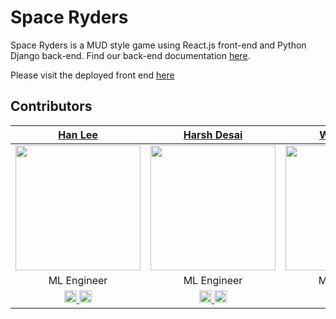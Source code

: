 # Space Ryders

Space Ryders is a MUD style game using React.js front-end and Python Django back-end. Find our back-end documentation [here](https://github.com/Space-Ryders/Space-Ryders-Back-End/blob/master/README.md).

Please visit the deployed front end [here](https://amazing-lewin-56da2a.netlify.com/)


## Contributors

|                                                                                  [Han Lee](https://github.com/leehanchung)                                                                                   |                                                                                    [Harsh Desai](https://github.com/hurshd0)                                                                                     |                                                                                     [Wenjing Liu](https://github.com/Nov05)                                                                                     |                                                                                     [Avraham Jacobsohn](https://github.com/noreallyimfine)                                                                                      |                                                                                       [Elliott Gunn](https://github.com/elliotgunn)                                                                                       |
| :-----------------------------------------------------------------------------------------------------------------------------------------------------------------------------------------------------------------: | :---------------------------------------------------------------------------------------------------------------------------------------------------------------------------------------------------------------: | :--------------------------------------------------------------------------------------------------------------------------------------------------------------------------------------------------------------------: | :-----------------------------------------------------------------------------------------------------------------------------------------------------------------------------------------------------------------: | :------------------------------------------------------------------------------------------------------------------------------------------------------------------------------------------------------------------: |
|                                             [<img src="https://ca.slack-edge.com/T4JUEB3ME-UJ8R7Q6LD-059f533a8d2f-512" width = "200" />](https://github.com/leehanchung)                                             |                                             [<img src="https://ca.slack-edge.com/T4JUEB3ME-UL74YV61J-9197680dcc05-512" width = "200" />](https://github.com/hurshd0)                                             |                                               [<img src="https://ca.slack-edge.com/T4JUEB3ME-UJ7MM6147-da306f44172b-512" width = "200" />](https://github.com/Nov05)                                               |                                             [<img src="https://ca.slack-edge.com/T4JUEB3ME-UJJJCQN4R-3d9845ab1b54-512" width = "200" />](https://github.com/noreallyimfine)                                              |                                                 [<img src="https://ca.slack-edge.com/T4JUEB3ME-UHQERUJDQ-7c73433ff948-512" width = "200" />](https://github.com/elliotgunn)                                                 |
|                                                                                                      ML Engineer                                                                                                      |                                                                                                 ML Engineer                                                                                                 |                                                                                                   ML Engineer                                                                                                    |                                                                                                 ML Engineer                                                                                                  |                                                                                                  ML Engineer                                                                                                  |
| [<img src="https://github.com/favicon.ico" width="20"> ](https://github.com/leehanchung) [ <img src="https://static.licdn.com/sc/h/al2o9zrvru7aqj8e1x2rzsrca" width="20"> ](https://www.linkedin.com/in/hanchunglee/) | [<img src="https://github.com/favicon.ico" width="20"> ](https://github.com/hurshd0) [ <img src="https://static.licdn.com/sc/h/al2o9zrvru7aqj8e1x2rzsrca" width="20"> ](https://www.linkedin.com/in/hurshd/) | [<img src="https://github.com/favicon.ico" width="20"> ](https://github.com/Nov05) [ <img src="https://static.licdn.com/sc/h/al2o9zrvru7aqj8e1x2rzsrca" width="20"> ](https://www.linkedin.com/in/wenjing-liu-ba928627/) | [<img src="https://github.com/favicon.ico" width="20"> ](https://github.com/noreallyimfine) [ <img src="https://static.licdn.com/sc/h/al2o9zrvru7aqj8e1x2rzsrca" width="20"> ](https://www.linkedin.com/in/avrahamjacobsohn/) | [<img src="https://github.com/favicon.ico" width="20"> ](https://github.com/elliotgunn) [ <img src="https://static.licdn.com/sc/h/al2o9zrvru7aqj8e1x2rzsrca" width="20"> ](https://www.linkedin.com/mwlite/in/elliotgunn) |